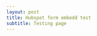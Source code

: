 ```yaml
---
layout: post
title: Hubspot form embedd test
subtitle: Testing page
---
```


<script charset="utf-8" type="text/javascript" src="//js-eu1.hsforms.net/forms/embed/v2.js"></script>
<script>
  hbspt.forms.create({
    region: "eu1",
    portalId: "25066504",
    formId: "13d16f5d-765c-407f-bf2f-59073a55f115"
  });
</script>